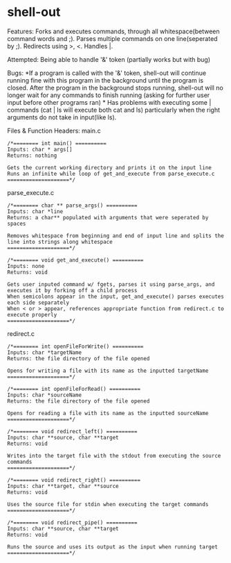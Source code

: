 # shell-out
Features:
	Forks and executes commands, through all whitespace(between command words and ;).
	Parses multiple commands on one line(seperated by ;).
	Redirects using >, <.
	Handles |.

Attempted:
	Being able to handle '&' token (partially works but with bug)

Bugs:
	*If a program is called with the '&' token, shell-out will continue running fine with this program in the background
	  until the program is closed. After the program in the background stops running, shell-out will no longer wait 
	  for any commands to finish running (asking for further user input before other programs ran)
	* Has problems with executing some | commands (cat | ls will execute both cat and ls) particularly when the right
	   arguments do not take in input(like ls).
	

Files & Function Headers:
main.c

  	/*======== int main() ==========
    Inputs: char * args[]
    Returns: nothing
    
    Gets the current working directory and prints it on the input line
    Runs an infinite while loop of get_and_execute from parse_execute.c
    ====================*/

parse_execute.c

  	/*======== char ** parse_args() ==========
    Inputs: char *line
    Returns: a char** populated with arguments that were seperated by spaces
    
    Removes whitespace from beginning and end of input line and splits the line into strings along whitespace
    ====================*/

  	/*======== void get_and_execute() ==========
    Inputs: none
    Returns: void
    
    Gets user inputed command w/ fgets, parses it using parse_args, and executes it by forking off a child process
    When semicolons appear in the input, get_and_execute() parses executes each side separately
    When < or > appear, references appropriate function from redirect.c to execute properly
    ====================*/

redirect.c

  	/*======== int openFileForWrite() ==========
    Inputs: char *targetName
    Returns: the file directory of the file opened
    
    Opens for writing a file with its name as the inputted targetName
    ====================*/
    
    /*======== int openFileForRead() ==========
    Inputs: char *sourceName
    Returns: the file directory of the file opened
    
    Opens for reading a file with its name as the inputted sourceName
    ====================*/
    
    /*======== void redirect_left() ==========
    Inputs: char **source, char **target
    Returns: void
    
    Writes into the target file with the stdout from executing the source commands
    ====================*/

    /*======== void redirect_right() ==========
    Inputs: char **target, char **source
    Returns: void
    
    Uses the source file for stdin when executing the target commands
    ====================*/
    
    /*======== void redirect_pipe() ==========
    Inputs: char **source, char **target
    Returns: void

    Runs the source and uses its output as the input when running target
    ====================*/
